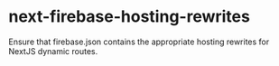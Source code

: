 # next-firebase-hosting-rewrites
Ensure that firebase.json contains the appropriate hosting rewrites for NextJS dynamic routes.
